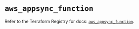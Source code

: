 # `aws_appsync_function`

Refer to the Terraform Registry for docs: [`aws_appsync_function`](https://registry.terraform.io/providers/hashicorp/aws/5.80.0/docs/resources/appsync_function).

